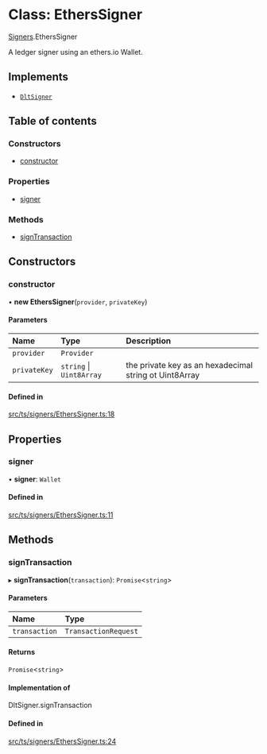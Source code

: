# Class: EthersSigner

[Signers](../modules/Signers.md).EthersSigner

A ledger signer using an ethers.io Wallet.

## Implements

- [`DltSigner`](Signers.DltSigner.md)

## Table of contents

### Constructors

- [constructor](Signers.EthersSigner.md#constructor)

### Properties

- [signer](Signers.EthersSigner.md#signer)

### Methods

- [signTransaction](Signers.EthersSigner.md#signtransaction)

## Constructors

### constructor

• **new EthersSigner**(`provider`, `privateKey`)

#### Parameters

| Name | Type | Description |
| :------ | :------ | :------ |
| `provider` | `Provider` |  |
| `privateKey` | `string` \| `Uint8Array` | the private key as an hexadecimal string ot Uint8Array |

#### Defined in

[src/ts/signers/EthersSigner.ts:18](https://gitlab.com/i3-market/code/wp3/t3.2/conflict-resolution/non-repudiation-library/-/blob/aecb67f/src/ts/signers/EthersSigner.ts#L18)

## Properties

### signer

• **signer**: `Wallet`

#### Defined in

[src/ts/signers/EthersSigner.ts:11](https://gitlab.com/i3-market/code/wp3/t3.2/conflict-resolution/non-repudiation-library/-/blob/aecb67f/src/ts/signers/EthersSigner.ts#L11)

## Methods

### signTransaction

▸ **signTransaction**(`transaction`): `Promise`<`string`\>

#### Parameters

| Name | Type |
| :------ | :------ |
| `transaction` | `TransactionRequest` |

#### Returns

`Promise`<`string`\>

#### Implementation of

DltSigner.signTransaction

#### Defined in

[src/ts/signers/EthersSigner.ts:24](https://gitlab.com/i3-market/code/wp3/t3.2/conflict-resolution/non-repudiation-library/-/blob/aecb67f/src/ts/signers/EthersSigner.ts#L24)
